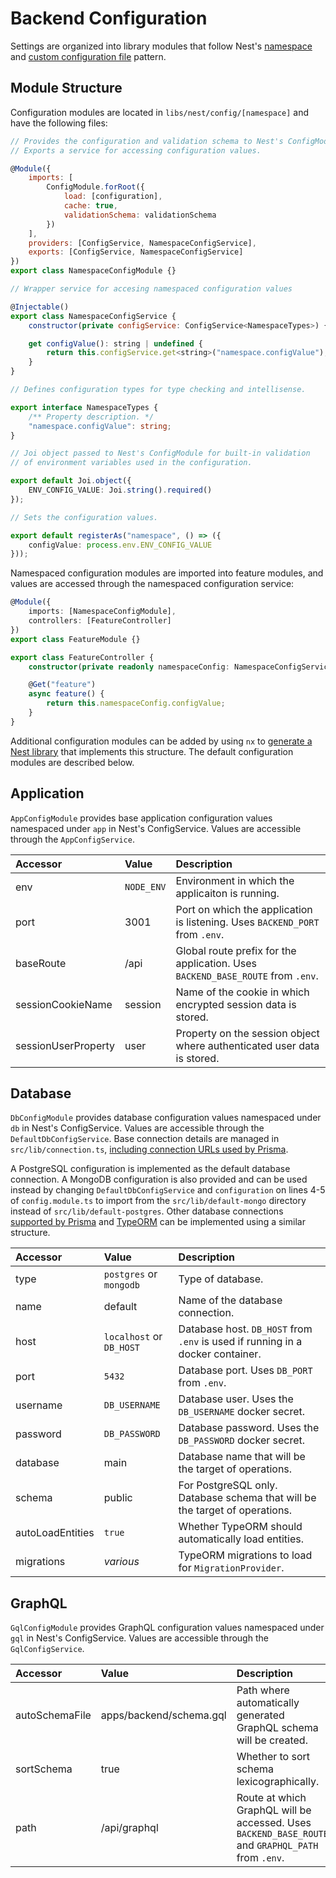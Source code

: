 # Backend Configuration

Settings are organized into library modules that follow Nest's [namespace](https://docs.nestjs.com/techniques/configuration#configuration-namespaces) and [custom configuration file](https://docs.nestjs.com/techniques/configuration#custom-configuration-files) pattern.

## Module Structure

Configuration modules are located in `libs/nest/config/[namespace]` and have the following files:

<CodeGroup>
<CodeGroupItem title="config.module.ts">

```js
// Provides the configuration and validation schema to Nest's ConfigModule.
// Exports a service for accessing configuration values.

@Module({
	imports: [
		ConfigModule.forRoot({
			load: [configuration],
			cache: true,
			validationSchema: validationSchema
		})
	],
	providers: [ConfigService, NamespaceConfigService],
	exports: [ConfigService, NamespaceConfigService]
})
export class NamespaceConfigModule {}
```

</CodeGroupItem>
<CodeGroupItem title="config.service.ts">

```js
// Wrapper service for accesing namespaced configuration values

@Injectable()
export class NamespaceConfigService {
	constructor(private configService: ConfigService<NamespaceTypes>) {}

	get configValue(): string | undefined {
		return this.configService.get<string>("namespace.configValue");
	}
}
```

</CodeGroupItem>
<CodeGroupItem title="config.types.ts">

```ts
// Defines configuration types for type checking and intellisense.

export interface NamespaceTypes {
	/** Property description. */
	"namespace.configValue": string;
}
```

</CodeGroupItem>
<CodeGroupItem title="config.validation.ts">

```ts
// Joi object passed to Nest's ConfigModule for built-in validation
// of environment variables used in the configuration.

export default Joi.object({
	ENV_CONFIG_VALUE: Joi.string().required()
});
```

</CodeGroupItem>
<CodeGroupItem title="configuration.ts">

```ts
// Sets the configuration values.

export default registerAs("namespace", () => ({
	configValue: process.env.ENV_CONFIG_VALUE
}));
```

</CodeGroupItem>
</CodeGroup>

Namespaced configuration modules are imported into feature modules, and values are accessed through the namespaced configuration service:

<CodeGroup>
<CodeGroupItem title="feature.module.ts">

```ts
@Module({
	imports: [NamespaceConfigModule],
	controllers: [FeatureController]
})
export class FeatureModule {}
```

</CodeGroupItem>
<CodeGroupItem title="feature.controller.ts">

```ts
export class FeatureController {
	constructor(private readonly namespaceConfig: NamespaceConfigService) {}

	@Get("feature")
	async feature() {
		return this.namespaceConfig.configValue;
	}
}
```

</CodeGroupItem>
</CodeGroup>

Additional configuration modules can be added by using `nx` to [generate a Nest library](nx.md) that implements this structure. The default configuration modules are described below.

## Application

`AppConfigModule` provides base application configuration values namespaced under `app` in Nest's ConfigService. Values are accessible through the `AppConfigService`.

| Accessor            | Value      | Description                                                                     |
| :------------------ | :--------- | :------------------------------------------------------------------------------ |
| env                 | `NODE_ENV` | Environment in which the applicaiton is running.                                |
| port                | 3001       | Port on which the application is listening. Uses `BACKEND_PORT` from `.env`.    |
| baseRoute           | /api       | Global route prefix for the application. Uses `BACKEND_BASE_ROUTE` from `.env`. |
| sessionCookieName   | session    | Name of the cookie in which encrypted session data is stored.                   |
| sessionUserProperty | user       | Property on the session object where authenticated user data is stored.         |

## Database

`DbConfigModule` provides database configuration values namespaced under `db` in Nest's ConfigService. Values are accessible through the `DefaultDbConfigService`. Base connection details are managed in `src/lib/connection.ts`, [including connection URLs used by Prisma](#prisma).

A PostgreSQL configuration is implemented as the default database connection. A MongoDB configuration is also provided and can be used instead by changing `DefaultDbConfigService` and `configuration` on lines 4-5 of `config.module.ts` to import from the `src/lib/default-mongo` directory instead of `src/lib/default-postgres`. Other database connections [supported by Prisma](#prisma) and [TypeORM](#typeorm) can be implemented using a similar structure.

| Accessor         | Value                    | Description                                                                    |
| :--------------- | :----------------------- | :----------------------------------------------------------------------------- |
| type             | `postgres` or `mongodb`  | Type of database.                                                              |
| name             | default                  | Name of the database connection.                                               |
| host             | `localhost` or `DB_HOST` | Database host. `DB_HOST` from `.env` is used if running in a docker container. |
| port             | `5432`                   | Database port. Uses `DB_PORT` from `.env`.                                     |
| username         | `DB_USERNAME`            | Database user. Uses the `DB_USERNAME` docker secret.                           |
| password         | `DB_PASSWORD`            | Database password. Uses the `DB_PASSWORD` docker secret.                       |
| database         | main                     | Database name that will be the target of operations.                           |
| schema           | public                   | For PostgreSQL only. Database schema that will be the target of operations.    |
| autoLoadEntities | `true`                   | Whether TypeORM should automatically load entities.                            |
| migrations       | _various_                | TypeORM migrations to load for `MigrationProvider`.                            |

## GraphQL

`GqlConfigModule` provides GraphQL configuration values namespaced under `gql` in Nest's ConfigService. Values are accessible through the `GqlConfigService`.

| Accessor       | Value                   | Description                                                                                        |
| :------------- | :---------------------- | :------------------------------------------------------------------------------------------------- |
| autoSchemaFile | apps/backend/schema.gql | Path where automatically generated GraphQL schema will be created.                                 |
| sortSchema     | true                    | Whether to sort schema lexicographically.                                                          |
| path           | /api/graphql            | Route at which GraphQL will be accessed. Uses `BACKEND_BASE_ROUTE` and `GRAPHQL_PATH` from `.env`. |
